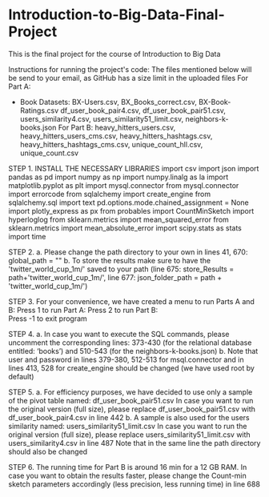 # Introduction-to-Big-Data-Final-Project

This is the final project for the course of Introduction to Big Data


Instructions for running the project's code:
The files mentioned below will be send to your email, as GitHub has a size limit in the uploaded files
For Part A:
- Book Datasets: BX-Users.csv, BX_Books_correct.csv, BX-Book-Ratings.csv
df_user_book_pair4.csv, df_user_book_pair51.csv, users_similarity4.csv, users_similarity51_limit.csv, neighbors-k-books.json
For Part B:
heavy_hitters_users.csv, heavy_hitters_users_cms.csv, heavy_hitters_hashtags.csv, heavy_hitters_hashtags_cms.csv, unique_count_hll.csv, unique_count.csv 
 

STEP 1.
INSTALL THE NECESSARY LIBRARIES
import csv
import json
import pandas as pd
import numpy as np
import numpy.linalg as la
import matplotlib.pyplot as plt
import mysql.connector
from mysql.connector import errorcode
from sqlalchemy import create_engine
from sqlalchemy.sql import text
pd.options.mode.chained_assignment = None
import plotly_express as px
from probables import CountMinSketch
import hyperloglog
from sklearn.metrics import mean_squared_error
from sklearn.metrics import mean_absolute_error
import scipy.stats as stats
import time

STEP 2.
a. Please change the path directory to your own in lines 41, 670: global_path = ""
b. To store the results make sure to have the 'twitter_world_cup_1m/' saved to your path (line 675: store_Results = path+'twitter_world_cup_1m/', line 677: json_folder_path = path + 'twitter_world_cup_1m/')


STEP 3.
For your convenience, we have created a menu to run Parts A and B:
Press 1 to run Part A:
Press 2 to run Part B:        
Press -1 to exit program

 

STEP 4.
a. In case you want to execute the SQL commands, please uncomment the corresponding lines: 373-430 (for the relational database entitled: ‘books’) and 510-543 (for the neighbors-k-books.json)
b. Note that user and password in lines 379-380, 512-513 for msql.connector and in lines 413, 528 for create_engine should be changed (we have used root by default)

 

STEP 5. 
a. For efficiency purposes, we have decided to use only a sample of the pivot table named: df_user_book_pair51.csv
In case you want to run the original version (full size), please replace df_user_book_pair51.csv with df_user_book_pair4.csv in line 442
b. A sample is also used for the users similarity named: users_similarity51_limit.csv
In case you want to run the original version (full size), please replace users_similarity51_limit.csv with users_similarity4.csv in line 487
Note that in the same line the path directory should also be changed

 

STEP 6.
The running time for Part B is around 16 min for a 12 GΒ RAM. 
In case you want to obtain the results faster, please change the Count-min sketch parameters accordingly (less precision, less running time) in line 688
